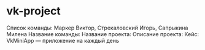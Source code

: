 # vk-project
Список команды: Маркер Виктор, Стрекаловский Игорь, Сапрыкина Милена
Название команды:
Название проекта:
Описание проекта:
Кейс: VkMiniApp — приложение на каждый день
